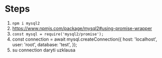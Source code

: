 # Steps

1. `npm i mysql2`
2. https://www.npmjs.com/package/mysql2#using-promise-wrapper
3. `const mysql = require('mysql2/promise');`
4. const connection = await mysql.createConnection({
   host: 'localhost',
   user: 'root',
   database: 'test',
   });
5. su connection daryti uzklausa
